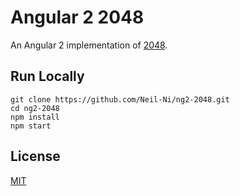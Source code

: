 # Angular 2 2048


An Angular 2 implementation of [2048](https://github.com/gabrielecirulli/2048).


## Run Locally

```
git clone https://github.com/Neil-Ni/ng2-2048.git
cd ng2-2048
npm install
npm start
```

## License
[MIT](https://github.com/Neil-Ni/ng2-2048/blob/master/LICENCE)
